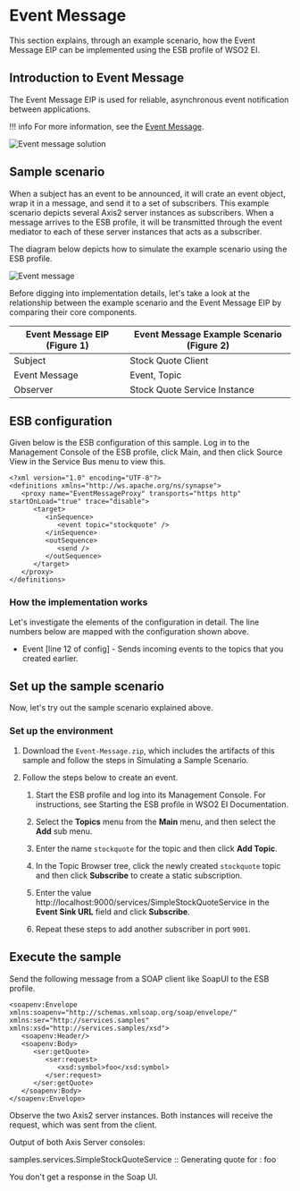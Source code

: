 # Event Message

This section explains, through an example scenario, how the Event Message EIP can be implemented using the ESB profile of WSO2 EI.

## Introduction to Event Message

The Event Message EIP is used for reliable, asynchronous event notification between applications. 

!!! info
    For more information, see the [Event Message](http://www.eaipatterns.com/EventMessage.html).

![Event message solution]({{base_path}}/assets/img/learn/enterprise-integration-patterns/message-construction/event-message-solution.gif)

## Sample scenario

When a subject has an event to be announced, it will crate an event object, wrap it in a message, and send it to a set of subscribers. This example scenario depicts several Axis2 server instances as subscribers. When a message arrives to the ESB profile, it will be transmitted through the event mediator to each of these server instances that acts as a subscriber.

The diagram below depicts how to simulate the example scenario using the ESB profile.

![Event message]({{base_path}}/assets/img/learn/enterprise-integration-patterns/message-construction/event-message.png)

Before digging into implementation details, let's take a look at the relationship between the example scenario and the Event Message EIP by comparing their core components.

| Event Message EIP (Figure 1) | Event Message Example Scenario (Figure 2) |
|------------------------------|-------------------------------------------|
| Subject                      | Stock Quote Client                        |
| Event Message                | Event, Topic                              |
| Observer                     | Stock Quote Service Instance              |

##  ESB configuration

Given below is the ESB configuration of this sample. Log in to the Management Console of the ESB profile, click Main, and then click Source View in the Service Bus menu to view this. 

```
<?xml version="1.0" encoding="UTF-8"?>
<definitions xmlns="http://ws.apache.org/ns/synapse">
   <proxy name="EventMessageProxy" transports="https http" startOnLoad="true" trace="disable">
      <target>
         <inSequence>
            <event topic="stockquote" />
         </inSequence>
         <outSequence>
            <send />
         </outSequence>
      </target>
   </proxy>
</definitions>
```

### How the implementation works

Let's investigate the elements of the configuration in detail. The line numbers below are mapped with the configuration shown above.

- Event [line 12 of config] - Sends incoming events to the topics that you created earlier.

## Set up the sample scenario

Now, let's try out the sample scenario explained above.

### Set up the environment

1. Download the `Event-Message.zip`, which includes the artifacts of this sample and follow the steps in Simulating a Sample Scenario.

2. Follow the steps below to create an event.

    1. Start the ESB profile and log into its Management Console. For instructions, see Starting the ESB profile in WSO2 EI Documentation.

   2. Select the **Topics** menu from the **Main** menu, and then select the **Add** sub menu.

   3. Enter the name `stockquote` for the topic and then click **Add Topic**.

   4. In the Topic Browser tree, click the newly created `stockquote` topic and then click **Subscribe** to create a static subscription.

   5. Enter the value http://localhost:9000/services/SimpleStockQuoteService in the **Event Sink URL** field and click **Subscribe**.

   6. Repeat these steps to add another subscriber in port `9001`.

## Execute the sample

Send the following message from a SOAP client like SoapUI to the ESB profile.

```
<soapenv:Envelope xmlns:soapenv="http://schemas.xmlsoap.org/soap/envelope/" xmlns:ser="http://services.samples" xmlns:xsd="http://services.samples/xsd">
   <soapenv:Header/>
   <soapenv:Body>
      <ser:getQuote>   
         <ser:request>         
            <xsd:symbol>foo</xsd:symbol>
         </ser:request>        
      </ser:getQuote>
   </soapenv:Body>
</soapenv:Envelope>
```

Observe the two Axis2 server instances. Both instances will receive the request, which was sent from the client.

Output of both Axis Server consoles:

samples.services.SimpleStockQuoteService :: Generating quote for : foo

You don't get a response in the Soap UI.
